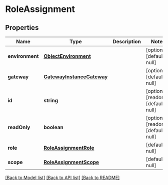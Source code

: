 # RoleAssignment

## Properties
Name | Type | Description | Notes
------------ | ------------- | ------------- | -------------
**environment** | [**ObjectEnvironment**](ObjectEnvironment.md) |  | [optional] [default to null]
**gateway** | [**GatewayInstanceGateway**](GatewayInstanceGateway.md) |  | [optional] [default to null]
**id** | **string** |  | [optional] [readonly] [default to null]
**readOnly** | **boolean** |  | [optional] [readonly] [default to null]
**role** | [**RoleAssignmentRole**](RoleAssignmentRole.md) |  | [default to null]
**scope** | [**RoleAssignmentScope**](RoleAssignmentScope.md) |  | [default to null]

[[Back to Model list]](../README.md#documentation-for-models) [[Back to API list]](../README.md#documentation-for-api-endpoints) [[Back to README]](../README.md)


